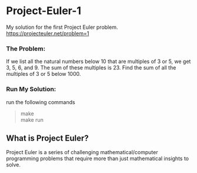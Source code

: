 # Project-Euler-1
My solution for the first Project Euler problem.\
https://projecteuler.net/problem=1

### The Problem:
If we list all the natural numbers below 10 that are multiples of 3 or 5, we get 3, 5, 6, and 9. The sum of these multiples is 23.
Find the sum of all the multiples of 3 or 5 below 1000.

### Run My Solution:
run the following commands
> make\
> make run

## What is Project Euler?
Project Euler is a series of challenging mathematical/computer programming problems that require more than just mathematical insights to solve.